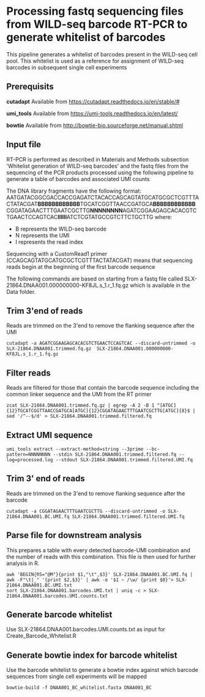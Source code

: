 # Processing fastq sequencing files from WILD-seq barcode RT-PCR to generate whitelist of barcodes
This pipeline generates a whitelist of barcodes present in the WILD-seq cell pool. This whitelist is used as a reference for assignment of WILD-seq barcodes in subsequent single cell experiments

## Prerequisits
**cutadapt** Available from https://cutadapt.readthedocs.io/en/stable/#

**umi_tools** Available from https://umi-tools.readthedocs.io/en/latest/

**bowtie** Available from http://bowtie-bio.sourceforge.net/manual.shtml

## Input file
RT-PCR is performed as described in Materials and Methods subsection 'Whitelist generation of WILD-seq barcodes' and the fastq files from the sequencing of the PCR products processed using the following pipeline to generate a table of barcodes and associated UMI counts

The DNA library fragments have the following  format:
AATGATACGGCGACCACCGAGATCTACACCAGCAGTATGCATGCGCTCGTTTACTATACGAT**BBBBBBBBBBBB**TGCATCGGTTAACCGATGCA**BBBBBBBBBBBB**CGGATAGAACTTTGAATCGCTTG**NNNNNNNN**AGATCGGAAGAGCACACGTCTGAACTCCAGTCAC**IIIIII**ATCTCGTATGCCGTCTTCTGCTTG
where:
- B represents the WILD-seq barcode
- N represents the UMI
- I represents the read index

Sequencing with a CustomRead1 primer (CCAGCAGTATGCATGCGCTCGTTTACTATACGAT) means that sequencing reads begin at the beginning of the first barcode sequence

The following commands are based on starting from a fastq file called SLX-21864.DNAA001.000000000-KF8JL.s_1.r_1.fq.gz which is available in the Data folder.

## Trim 3'end of reads 
Reads are trimmed on the 3'end to remove the flanking sequence after the UMI
```
cutadapt -a AGATCGGAAGAGCACACGTCTGAACTCCAGTCAC --discard-untrimmed -o SLX-21864.DNAA001.trimmed.fq.gz  SLX-21864.DNAA001.000000000-KF8JL.s_1.r_1.fq.gz
```

## Filter reads
Reads are filtered for those that contain the barcode sequence including the common linker sequence and the UMI from the RT primer
```
zcat SLX-21864.DNAA001.trimmed.fq.gz | egrep -A 2 -B 1 ^[ATGC]{12}TGCATCGGTTAACCGATGCA[ATGC]{12}CGGATAGAACTTTGAATCGCTTG[ATGC]{8}$ | sed '/^--$/d' > SLX-21864.DNAA001.trimmed.filtered.fq
```

## Extract UMI sequence
```
umi_tools extract --extract-method=string --3prime --bc-pattern=NNNNNNNN --stdin SLX-21864.DNAA001.trimmed.filtered.fq --log=processed.log --stdout SLX-21864.DNAA001.trimmed.filtered.UMI.fq
```

## Trim 3' end of reads
Reads are trimmed on the 3'end to remove flanking sequence after the barcode
```
cutadapt -a CGGATAGAACTTTGAATCGCTTG --discard-untrimmed -o SLX-21864.DNAA001.BC.UMI.fq SLX-21864.DNAA001.trimmed.filtered.UMI.fq
```

## Parse file for downstream analysis
This prepares a table with every detected barcode-UMI combination and the number of reads with this combination. This file is then used for further analysis in R.
```
awk 'BEGIN{RS="@M"}{print $1,"\t",$3}' SLX-21864.DNAA001.BC.UMI.fq | awk -F"\t|_" '{print $2,$3}' | awk -e '$1 ~ /\w/ {print $0}'> SLX-21864.DNAA001.BC.UMI.txt
sort SLX-21864.DNAA001.barcodes.UMI.txt | uniq -c > SLX-21864.DNAA001.barcodes.UMI.counts.txt
```

## Generate barcode whitelist
Use SLX-21864.DNAA001.barcodes.UMI.counts.txt as input for Create_Barcode_Whitelist.R

## Generate bowtie index for barcode whitelist
Use the barcode whitelist to generate a bowtie index against which barcode sequences from single cell experiments will be mapped 
```
bowtie-build -f DNAA001_BC_whitelist.fasta DNAA001_BC
```
